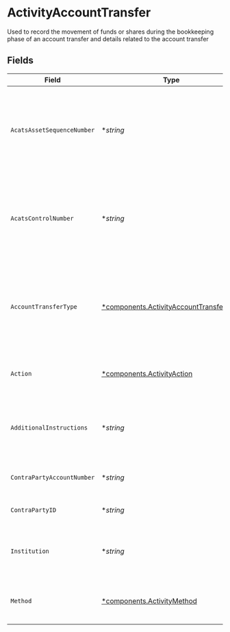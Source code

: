 # ActivityAccountTransfer

Used to record the movement of funds or shares during the bookkeeping phase of an account transfer and details related to the account transfer


## Fields

| Field                                                                                             | Type                                                                                              | Required                                                                                          | Description                                                                                       | Example                                                                                           |
| ------------------------------------------------------------------------------------------------- | ------------------------------------------------------------------------------------------------- | ------------------------------------------------------------------------------------------------- | ------------------------------------------------------------------------------------------------- | ------------------------------------------------------------------------------------------------- |
| `AcatsAssetSequenceNumber`                                                                        | **string*                                                                                         | :heavy_minus_sign:                                                                                | Sequence number assigned by the DTCC ACATS transfer system for each asset transferred             | 20240424178509                                                                                    |
| `AcatsControlNumber`                                                                              | **string*                                                                                         | :heavy_minus_sign:                                                                                | Unique Identifier generated by the NSCC ACATS when a transfer is initiated or submitted           | 20240360002172                                                                                    |
| `AccountTransferType`                                                                             | [*components.ActivityAccountTransferType](../../models/components/activityaccounttransfertype.md) | :heavy_minus_sign:                                                                                | The type of asset movement being performed within the lifecycle of an account transfer process    | FULL_ACCOUNT_TRANSFER                                                                             |
| `Action`                                                                                          | [*components.ActivityAction](../../models/components/activityaction.md)                           | :heavy_minus_sign:                                                                                | Denotes whether the shares are incoming or outgoing                                               | INCOMING                                                                                          |
| `AdditionalInstructions`                                                                          | **string*                                                                                         | :heavy_minus_sign:                                                                                | Free form text field containing additional information about a transaction                        | Account Transfer instruction                                                                      |
| `ContraPartyAccountNumber`                                                                        | **string*                                                                                         | :heavy_minus_sign:                                                                                | Account number at the contra firm                                                                 | DBtvTOGIqBu5Pmz9Y14laM6G5jWTACMvwCV22nLYteo                                                       |
| `ContraPartyID`                                                                                   | **string*                                                                                         | :heavy_minus_sign:                                                                                | Contra party identifier                                                                           | 9999                                                                                              |
| `Institution`                                                                                     | **string*                                                                                         | :heavy_minus_sign:                                                                                | Contra party institution for the account transfer                                                 | Schwab                                                                                            |
| `Method`                                                                                          | [*components.ActivityMethod](../../models/components/activitymethod.md)                           | :heavy_minus_sign:                                                                                | The method used for the account transfer                                                          | ACATS                                                                                             |